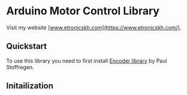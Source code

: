 # Arduino Motor Control Library
Visit my website [www.etronicskh.com](https://www.etronicskh.com/).
## Quickstart
To use this library you need to first install [Encoder library](https://www.arduino.cc/reference/en/libraries/encoder/) by Paul Stoffregen.
## Initailization